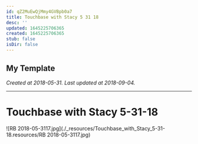 ```yaml
---
id: qZ2MuEwQjMmy4GVBpb0a7
title: Touchbase with Stacy 5 31 18
desc: ''
updated: 1645225706365
created: 1645225706365
stub: false
isDir: false
---
```

My Template
---

_Created at 2018-05-31._
_Last updated at 2018-09-04._




---

# Touchbase with Stacy 5-31-18


![RB 2018-05-3117.jpg](./_resources/Touchbase_with_Stacy_5-31-18.resources/RB 2018-05-3117.jpg)

